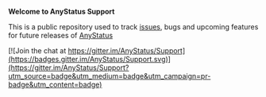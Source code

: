 
**Welcome to AnyStatus Support**

This is a public repository used to track [issues](https://github.com/AnyStatus/Support/issues), bugs and upcoming features for future releases of [AnyStatus](http://www.anystat.us)

[![Join the chat at https://gitter.im/AnyStatus/Support](https://badges.gitter.im/AnyStatus/Support.svg)](https://gitter.im/AnyStatus/Support?utm_source=badge&utm_medium=badge&utm_campaign=pr-badge&utm_content=badge)
